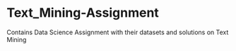 # Text_Mining-Assignment
Contains Data Science Assignment with their datasets and solutions on Text Mining
